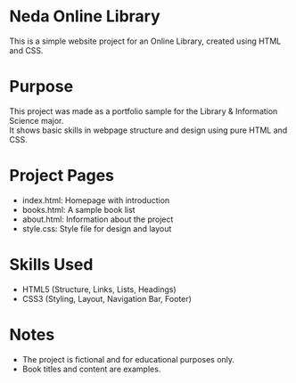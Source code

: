 # Neda Online Library

This is a simple website project for an Online Library, created using HTML and CSS.

# Purpose
This project was made as a portfolio sample for the Library & Information Science major.  
It shows basic skills in webpage structure and design using pure HTML and CSS.

# Project Pages
- index.html: Homepage with introduction
- books.html: A sample book list
- about.html: Information about the project
- style.css: Style file for design and layout

# Skills Used
- HTML5 (Structure, Links, Lists, Headings)
- CSS3 (Styling, Layout, Navigation Bar, Footer)

# Notes
- The project is fictional and for educational purposes only.
- Book titles and content are examples.

